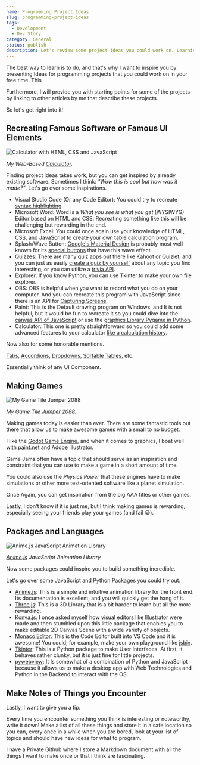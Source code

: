 ```yaml
---
name: Programming Project Ideas
slug: programming-project-ideas
tags:
  - Development
  - Dev Story
category: General
status: publish
description: Let's review some project ideas you could work on. Learning by Doing.
---
```


The best way to learn is to do, and that's why I want to inspire you by presenting Ideas for programming projects that you could work on in your free time. This

Furthermore, I will provide you with starting points for some of the projects by linking to other articles by me that describe these projects.

So let's get right into it!

## Recreating Famous Software or Famous UI Elements

![Calculator with HTML, CSS and JavaScript](https://maximmaeder.com/wp-content/uploads/2022/10/Screenshot-253.png)

*My Web-Based [Calculator](https://maximmaeder.com/calculator-with-history-function-in-html-css-and-javascript/).*

Finding project ideas takes work, but you can get inspired by already existing software. Sometimes I think: *"Wow this is cool but how was it made?"*. Let's go over some inspirations.

- Visual Studio Code (Or any Code Editor): You could try to recreate [syntax highlighting](https://maximmaeder.com/highlighted-dummy-code-editor-with-html-css-javascript-vue-js/).
- Microsoft Word: Word is a *What you see is what you get* (WYSIWYG) Editor based on HTML and CSS. Recreating something like this will be challenging but rewarding in the end.
- Microsoft Excel: You could once again use your knowledge of HTML, CSS, and JavaScript to create your own [table calculation program](https://maximmaeder.com/simple-spreadsheet-app-with-vue/).
- Splash/Wave Button: [Google's Material Design](https://design.google/library/designing-material/) is probably most well known for its [special buttons](https://maximmaeder.com/ripple-button-with-html-sass-and-javascript/) that have this wave effect.
- Quizzes: There are many quiz apps out there like Kahoot or Quizlet, and you can just as easily [create a quiz by yourself](https://maximmaeder.com/country-quiz-with-html-sass-and-javascript/) about any topic you find interesting, or you can utilize a [trivia API](https://the-trivia-api.com/).
- Explorer: If you know Python, you can use Tkinter to make your own file explorer.
- OBS: OBS is helpful when you want to record what you do on your computer. And you can recreate this program with JavaScript since there is an API for [Capturing Screens](https://developer.mozilla.org/en-US/docs/Web/API/Screen_Capture_API/Using_Screen_Capture).
- Paint: This is the Default drawing program on Windows, and It is not helpful, but it would be fun to recreate it so you could dive into the [canvas API  of JavaScript](https://developer.mozilla.org/en-US/docs/Web/HTML/Element/canvas) or use the [graphics Library Pygame in Python](https://www.thepythoncode.com/article/make-a-drawing-program-with-python).
- Calculator: This one is pretty straightforward so you could add some advanced features to your calculator [like a calculation history](https://maximmaeder.com/calculator-with-history-function-in-html-css-and-javascript/).

Now also for some honorable mentions.

[Tabs](https://maximmaeder.com/tabs-with-html-sass-and-js/), [Accordions](https://maximmaeder.com/accordion-with-html-css-sass-and-javascript/), [Dropdowns](https://maximmaeder.com/dropdown-with-sass-css/), [Sortable Tables](https://maximmaeder.com/sortable-table-with-javascript/), etc.

Essentially think of any UI Component.

## Making Games

![My Game Tile Jumper 2088](https://maximmaeder.com/wp-content/uploads/2023/02/game_making.png)

*My Game [Tile Jumper 2088](https://maximino.itch.io/tile-jumper-2088).*

Making games today is easier than ever. There are some fantastic tools out there that allow us to make awesome games with a small to no budget.

I like the [Godot Game Engine](https://godotengine.org/), and when it comes to graphics, I boat well with [paint.net](https://www.getpaint.net/) and Adobe Illustrator.

Game Jams often have a topic that should serve as an inspiration and constraint that you can use to make a game in a short amount of time.

You could also use the *Physics Power* that these engines have to make simulations or other more test-oriented software like a planet simulation.

Once Again, you can get inspiration from the big AAA titles or other games.

Lastly, I don't know if it is just me, but I think making games is rewarding, especially seeing your friends play your games (and fail 😀).

## Packages and Languages

![Anime.js JavaScript Animation Library](https://maximmaeder.com/wp-content/uploads/2023/02/animejs.png)

*[Anime.js](https://animejs.com/) JavaScript Animation Library*

Now some packages could inspire you to build something incredible.

Let's go over some JavaScript and Python Packages you could try out.

- [Anime.js](https://animejs.com/): This is a simple and intuitive animation library for the front end. Its documentation is excellent, and you will quickly get the hang of it.
- [Three.js](https://threejs.org/): This is a 3D Library that is a bit harder to learn but all the more rewarding.
- [Konva.js](https://konvajs.org/): I once asked myself how visual editors like Illustrator were made and then stumbled upon this little package that enables you to make editable 2D Canvas Scene with a wide variety of objects.
- [Monaco Editor](https://microsoft.github.io/monaco-editor/): This is the Code Editor built into VS Code and it is awesome! You could, for example, make your own playground like [jsbin](https://jsbin.com/?html,css,js,output).
- [Tkinter](https://docs.python.org/fr/3/library/tkinter.html): This is a Python package to make User Interfaces. At first, it behaves rather clunky, but it is just fine for little projects.
- [pywebview](https://pypi.org/project/pywebview/): It Is somewhat of a combination of Python and JavaScript because it allows us to make a desktop app with Web Technologies and Python in the Backend to interact with the OS.

## Make Notes of Things you Encounter

Lastly, I want to give you a tip.

Every time you encounter something you think is interesting or noteworthy, write it down! Make a list of all these things and store it in a safe location so you can, every once in a while when you are bored, look at your list of topics and should have new ideas for what to program.

I have a Private Github where I store a Markdown document with all the things I want to make once or that I think are fascinating.